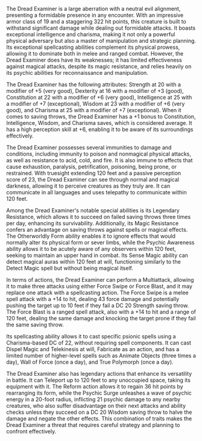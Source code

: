 The Dread Examiner is a large aberration with a neutral evil alignment, presenting a formidable presence in any encounter. With an impressive armor class of 19 and a staggering 322 hit points, this creature is built to withstand significant damage while dealing out formidable attacks. It boasts exceptional intelligence and charisma, making it not only a powerful physical adversary but also a master of manipulation and strategic planning. Its exceptional spellcasting abilities complement its physical prowess, allowing it to dominate both in melee and ranged combat. However, the Dread Examiner does have its weaknesses; it has limited effectiveness against magical attacks, despite its magic resistance, and relies heavily on its psychic abilities for reconnaissance and manipulation.

The Dread Examiner has the following attributes: Strength at 20 with a modifier of +5 (very good), Dexterity at 16 with a modifier of +3 (good), Constitution at 22 with a modifier of +6 (very good), Intelligence at 25 with a modifier of +7 (exceptional), Wisdom at 23 with a modifier of +6 (very good), and Charisma at 25 with a modifier of +7 (exceptional). When it comes to saving throws, the Dread Examiner has a +1 bonus to Constitution, Intelligence, Wisdom, and Charisma saves, which is considered average. It has a high perception skill at +6, enabling it to be aware of its surroundings effectively.

The Dread Examiner possesses several immunities to damage and conditions, including immunity to poison and nonmagical physical attacks, as well as resistance to acid, cold, and fire. It is also immune to effects that cause exhaustion, paralysis, petrification, poisoning, being prone, or restrained. With truesight extending 120 feet and a passive perception score of 23, the Dread Examiner can see through normal and magical darkness, allowing it to perceive creatures as they truly are. It can communicate in all languages and uses telepathy to communicate within 120 feet.

Among the Dread Examiner's notable special abilities is its Legendary Resistance, which allows it to succeed on failed saving throws three times per day, enhancing its survivability. Additionally, its Magic Resistance confers an advantage on saving throws against spells or magical effects. The Otherworldly Form ability enables it to ignore effects that would normally alter its physical form or sever limbs, while the Psychic Awareness ability allows it to be acutely aware of any observers within 120 feet, seeking to maintain an upper hand in combat. Its Sense Magic ability can detect magical auras within 120 feet at will, functioning similarly to the Detect Magic spell but without being magical itself.

In terms of actions, the Dread Examiner can perform a Multiattack, allowing it to make three attacks using either Force Swipe or Force Blast, and it may replace one attack with a spellcasting action. The Force Swipe is a melee spell attack with a +14 to hit, dealing 43 force damage and potentially pushing the target up to 10 feet if they fail a DC 20 Strength saving throw. The Force Blast is a ranged spell attack, also with a +14 to hit and a range of 120 feet, dealing the same damage and knocking the target prone if they fail the same saving throw.

Its spellcasting ability allows it to cast specific psionic spells using a Charisma-based DC of 22, without requiring spell components. It can cast Dispel Magic and Telekinesis at will, Fabricate as an action, and has a limited number of higher-level spells such as Animate Objects (three times a day), Wall of Force (once a day), and True Polymorph (once a day).

The Dread Examiner also has legendary actions that enhance its versatility in battle. It can Teleport up to 120 feet to any unoccupied space, taking its equipment with it. The Reform action allows it to regain 36 hit points by rearranging its form, while the Psychic Surge unleashes a wave of psychic energy in a 20-foot radius, inflicting 21 psychic damage to any nearby creatures, who also suffer disadvantage on their next attacks and ability checks unless they succeed on a DC 20 Wisdom saving throw to halve the damage and negate the other effects. This combination of traits makes the Dread Examiner a threat that requires careful strategy and planning to confront effectively.